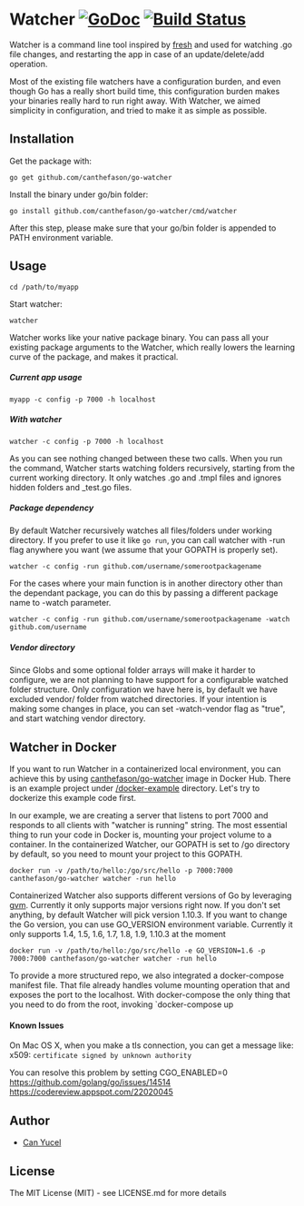 Watcher [![GoDoc](https://godoc.org/github.com/canthefason/go-watcher?status.svg)](https://godoc.org/github.com/canthefason/go-watcher) [![Build Status](https://travis-ci.org/canthefason/go-watcher.svg?branch=master)](https://travis-ci.org/canthefason/go-watcher)
=======

Watcher is a command line tool inspired by [fresh](https://github.com/pilu/fresh) and used for watching .go file changes, and restarting the app in case of an update/delete/add operation.

Most of the existing file watchers have a configuration burden, and even though Go has a really short build time, this configuration burden makes your binaries really hard to run right away. With Watcher, we aimed simplicity in configuration, and tried to make it as simple as possible.

## Installation

  Get the package with:

  `go get github.com/canthefason/go-watcher`

  Install the binary under go/bin folder:

  `go install github.com/canthefason/go-watcher/cmd/watcher`

  After this step, please make sure that your go/bin folder is appended to PATH environment variable.

## Usage

  `cd /path/to/myapp`

Start watcher:

  `watcher`

Watcher works like your native package binary. You can pass all your existing package arguments to the Watcher, which really lowers the learning curve of the package, and makes it practical.

##### Current app usage
  `myapp -c config -p 7000 -h localhost`

##### With watcher
  `watcher -c config -p 7000 -h localhost`

As you can see nothing changed between these two calls. When you run the command, Watcher starts watching folders recursively, starting from the current working directory. It only watches .go and .tmpl files and ignores hidden folders and _test.go files.

##### Package dependency

By default Watcher recursively watches all files/folders under working directory. If you prefer to use it like `go run`, you can call watcher with -run flag anywhere you want (we assume that your GOPATH is properly set).

  `watcher -c config -run github.com/username/somerootpackagename`

For the cases where your main function is in another directory other than the dependant package, you can do this by passing a different package name to -watch parameter.

  `watcher -c config -run github.com/username/somerootpackagename -watch github.com/username`


##### Vendor directory
Since Globs and some optional folder arrays will make it harder to configure, we are not planning to have support for a configurable watched folder structure. Only configuration we have here is, by default we have excluded vendor/ folder from watched directories. If your intention is making some changes in place, you can set -watch-vendor flag as "true", and start watching vendor directory.

## Watcher in Docker

If you want to run Watcher in a containerized local environment, you can achieve this by using [canthefason/go-watcher](https://hub.docker.com/r/canthefason/go-watcher/) image in Docker Hub. There is an example project under [/docker-example](https://github.com/canthefason/go-watcher/tree/dockerfile-gvm/docker-examples) directory. Let's try to dockerize this example code first.

In our example, we are creating a server that listens to port 7000 and responds to all clients with "watcher is running" string. The most essential thing to run your code in Docker is, mounting your project volume to a container. In the containerized Watcher, our GOPATH is set to /go directory by default, so you need to mount your project to this GOPATH.

  `docker run -v /path/to/hello:/go/src/hello -p 7000:7000 canthefason/go-watcher watcher -run hello`

Containerized Watcher also supports different versions of Go by leveraging [gvm](https://github.com/moovweb/gvm). Currently it only supports major versions right now. If you don't set anything, by default Watcher will pick version 1.10.3. If you want to change the Go version, you can use GO_VERSION environment variable. Currently it only supports 1.4, 1.5, 1.6, 1.7, 1.8, 1.9, 1.10.3 at the moment

   `docker run -v /path/to/hello:/go/src/hello -e GO_VERSION=1.6 -p 7000:7000 canthefason/go-watcher watcher -run hello`

To provide a more structured repo, we also integrated a docker-compose manifest file. That file already handles volume mounting operation that and exposes the port to the localhost. With docker-compose the only thing that you need to do from the root, invoking `docker-compose up

#### Known Issues
On Mac OS X, when you make a tls connection, you can get a message like: x509: `certificate signed by unknown authority`

You can resolve this problem by setting CGO_ENABLED=0
https://github.com/golang/go/issues/14514
https://codereview.appspot.com/22020045

## Author

* [Can Yucel](http://canthefason.com)

## License

The MIT License (MIT) - see LICENSE.md for more details


